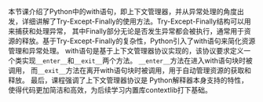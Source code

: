本节课介绍了Python中的with语句，即上下文管理器，并从异常处理的角度出发，详细讲解了Try-Except-Finally的使用方法。Try-Except-Finally结构可以用来捕获和处理异常，
其中Finally部分无论是否发生异常都会被执行，通常用于资源的释放。基于Try-Except-Finally的复杂性，Python引入了with语句来简化资源管理和异常处理。
with语句是基于上下文管理器协议实现的，该协议要求定义一个类实现`__enter__`和`__exit__`两个方法。
`__enter__`方法在进入with语句块时被调用，
而`__exit__`方法在离开with语句块时被调用，用于自动管理资源的获取和释放。
最后，课程强调了上下文管理器协议是 Python解释器本身支持的特性， 使得代码更加简洁和高效，为后续学习内置库contextlib打下基础。